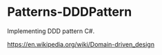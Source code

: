 # Patterns-DDDPattern

Implementing DDD pattern C#.

https://en.wikipedia.org/wiki/Domain-driven_design
